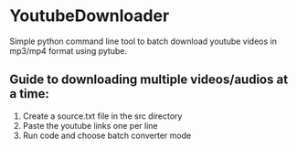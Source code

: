 # YoutubeDownloader
Simple python command line tool to batch download youtube videos in mp3/mp4 format using pytube.

## Guide to downloading multiple videos/audios at a time:
1. Create a source.txt file in the src directory
2. Paste the youtube links one per line
3. Run code and choose batch converter mode
